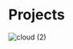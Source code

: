 # Projects

![cloud (2)](https://user-images.githubusercontent.com/45854686/236359000-7f2b91e8-d25b-4721-849f-868aa4827afa.jpg)
